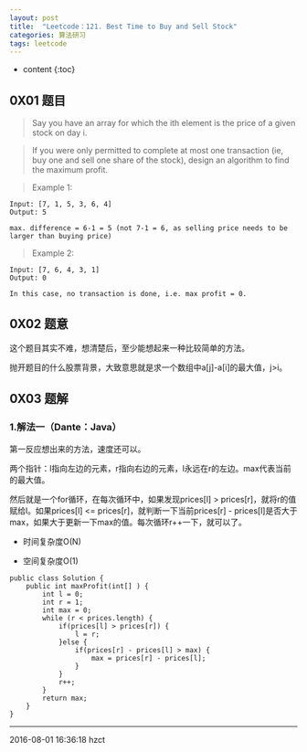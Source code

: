 ```yaml
---
layout: post
title:  "Leetcode：121. Best Time to Buy and Sell Stock"
categories: 算法研习
tags: leetcode
---
```


* content
{:toc}

## 0X01 题目

> Say you have an array for which the ith element is the price of a given stock on day i.

> If you were only permitted to complete at most one transaction (ie, buy one and sell one share of the stock), design an algorithm to find the maximum profit.

> Example 1:

```
Input: [7, 1, 5, 3, 6, 4]
Output: 5

max. difference = 6-1 = 5 (not 7-1 = 6, as selling price needs to be larger than buying price)
```

> Example 2:

```
Input: [7, 6, 4, 3, 1]
Output: 0

In this case, no transaction is done, i.e. max profit = 0.
```

## 0X02 题意

这个题目其实不难，想清楚后，至少能想起来一种比较简单的方法。

抛开题目的什么股票背景，大致意思就是求一个数组中a[j]-a[i]的最大值，j>i。


## 0X03 题解

### 1.解法一（Dante：Java）

第一反应想出来的方法，速度还可以。

两个指针：l指向左边的元素，r指向右边的元素，l永远在r的左边。max代表当前的最大值。

然后就是一个for循环，在每次循环中，如果发现prices[l] > prices[r]，就将r的值赋给l。如果prices[l] <= prices[r]，就判断一下当前prices[r] - prices[l]是否大于max，如果大于更新一下max的值。每次循环r++一下，就可以了。

- 时间复杂度O(N)

- 空间复杂度O(1)

```
public class Solution {
    public int maxProfit(int[] ) {
        int l = 0;
        int r = 1;
        int max = 0;
        while (r < prices.length) {
            if(prices[l] > prices[r]) {
                l = r;
            }else {
                if(prices[r] - prices[l] > max) {
                    max = prices[r] - prices[l];
                }
            }
            r++;
        }
        return max;
    }
}
```

***
2016-08-01 16:36:18 hzct
